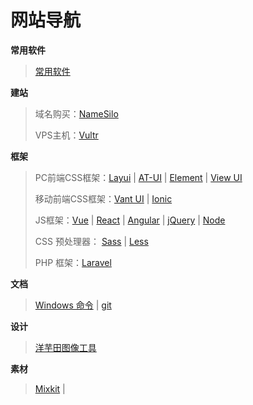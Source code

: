 # 网站导航

**常用软件**

> [常用软件](常用软件.md)

**建站**

> 域名购买：[NameSilo](https://www.namesilo.com/)
>
> VPS主机：[Vultr](https://www.vultr.com/)

**框架**

> PC前端CSS框架：[Layui](https://www.layui.com/) | [AT-UI](https://at-ui.github.io/) | [Element](https://element.eleme.cn/) | [View UI](https://www.iviewui.com/)
>
> 移动前端CSS框架：[Vant UI](https://youzan.github.io/) | [Ionic](https://ionicframework.com/)
>
> JS框架：[Vue](https://cn.vuejs.org/index.html) | [React](https://reactjs.org/) | [Angular](https://angularjs.org/) | [jQuery](https://jquery.com/) | [Node](https://nodejs.org/)
>
> CSS 预处理器： [Sass](https://sass-lang.com/) | [Less](http://lesscss.org/)
>
> PHP 框架：[Laravel](https://laravel.com/)

**文档**

> [Windows 命令](https://docs.microsoft.com/zh-cn/windows-server/administration/windows-commands/windows-commands) | [git](https://git-scm.com/book/zh/v2)

**设计**

> [洋芋田图像工具](https://imagetoolkit.potatofield.cn/)

**素材**

> [Mixkit](https://mixkit.co/) | 
